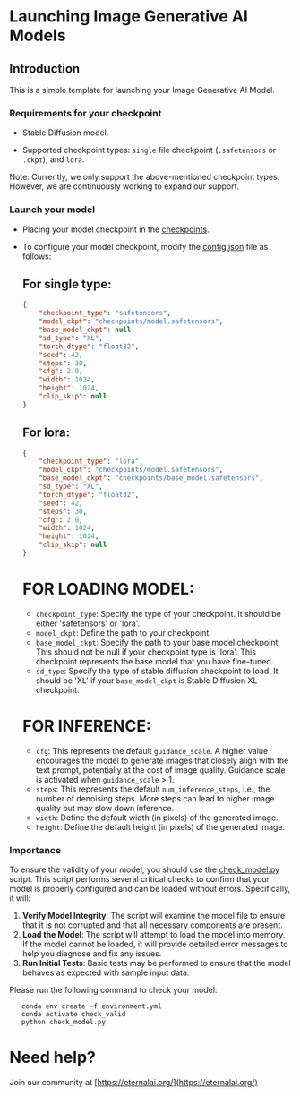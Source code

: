 # Launching Image Generative AI Models

## Introduction

This is a simple template for launching your Image Generative AI Model.

### Requirements for your checkpoint

- Stable Diffusion model.

- Supported checkpoint types: `single` file checkpoint (`.safetensors` or `.ckpt`), and `lora`.

Note: Currently, we only support the above-mentioned checkpoint types. However, we are continuously working to expand our support.

### Launch your model
- Placing your model checkpoint in the [checkpoints](./checkpoints/). 

- To configure your model checkpoint, modify the [config.json](./config.json) file as follows:
    ## For single type:
    ```json
    {
        "checkpoint_type": "safetensors",
        "model_ckpt": "checkpoints/model.safetensors",
        "base_model_ckpt": null,
        "sd_type": "XL",
        "torch_dtype": "float32",
        "seed": 42,
        "steps": 30,
        "cfg": 2.0,
        "width": 1024,
        "height": 1024,
        "clip_skip": null
    }
    ```
    ## For lora:
    ```json
    {
        "checkpoint_type": "lora",
        "model_ckpt": "checkpoints/model.safetensors",
        "base_model_ckpt": "checkpoints/base_model.safetensors",
        "sd_type": "XL",
        "torch_dtype": "float32",
        "seed": 42,
        "steps": 30,
        "cfg": 2.0,
        "width": 1024,
        "height": 1024,
        "clip_skip": null
    }
    ```

    # FOR LOADING MODEL:

    - `checkpoint_type`: Specify the type of your checkpoint. It should be either 'safetensors' or 'lora'.
    - `model_ckpt`: Define the path to your checkpoint.
    - `base_model_ckpt`: Specify the path to your base model checkpoint. This should not be null if your checkpoint type is 'lora'. This checkpoint represents the base model that you have fine-tuned.
    - `sd_type`: Specify the type of stable diffusion checkpoint to load. It should be 'XL' if your `base_model_ckpt` is Stable Diffusion XL checkpoint.

    # FOR INFERENCE:
    - `cfg`:  This represents the default `guidance_scale`. A higher value encourages the model to generate images that closely align with the text prompt, potentially at the cost of image quality. Guidance scale is activated when `guidance_scale` > 1.
    - `steps`: This represents the default `num_inference_steps`, i.e., the number of denoising steps. More steps can lead to higher image quality but may slow down inference.
    - `width`: Define the default width (in pixels) of the generated image.
    - `height`: Define the default height (in pixels) of the generated image.

### Importance
To ensure the validity of your model, you should use the [check_model.py](./check_model.py) script. This script performs several critical checks to confirm that your model is properly configured and can be loaded without errors. Specifically, it will:
 1. **Verify Model Integrity**: The script will examine the model file to ensure that it is not corrupted and that all necessary components are present.
 2. **Load the Model**: The script will attempt to load the model into memory. If the model cannot be loaded, it will provide detailed error messages to help you diagnose and fix any issues.
 3. **Run Initial Tests**: Basic tests may be performed to ensure that the model behaves as expected with sample input data.

 Please run the following command to check your model:
 ```
    conda env create -f environment.yml
    conda activate check_valid
    python check_model.py
 ```
# Need help?

Join our community at [https://eternalai.org/](https://eternalai.org/)